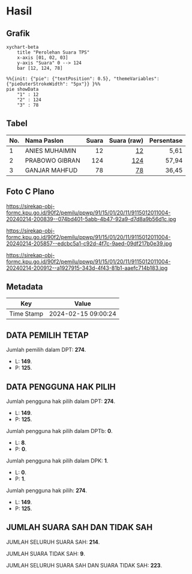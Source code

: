 # Hasil

## Grafik

```mermaid
xychart-beta
    title "Perolehan Suara TPS"
    x-axis [01, 02, 03]
    y-axis "Suara" 0 --> 124
    bar [12, 124, 78]
```

```mermaid
%%{init: {"pie": {"textPosition": 0.5}, "themeVariables": {"pieOuterStrokeWidth": "5px"}} }%%
pie showData
    "1" : 12
    "2" : 124
    "3" : 78
```

## Tabel

| No. | Nama Paslon    | Suara | Suara (raw) | Persentase |
|:--- |:-------------- | -----:| -----------:| ----------:|
| 1   | ANIES MUHAIMIN | 12    | [12][p-1]   | 5,61       |
| 2   | PRABOWO GIBRAN | 124   | [124][p-2]  | 57,94      |
| 3   | GANJAR MAHFUD  | 78    | [78][p-3]   | 36,45      |


[p-1]: https://github.com/gigit-pemilu/pemilu-2024-91-papua/blob/main/pilpres/hitung-suara/sub/91-papua/sub/15-waropen/sub/01-waropen-bawah/sub/2011-nonomi/sub/004-tps/sub/paslon-1.txt
[p-2]: https://github.com/gigit-pemilu/pemilu-2024-91-papua/blob/main/pilpres/hitung-suara/sub/91-papua/sub/15-waropen/sub/01-waropen-bawah/sub/2011-nonomi/sub/004-tps/sub/paslon-2.txt
[p-3]: https://github.com/gigit-pemilu/pemilu-2024-91-papua/blob/main/pilpres/hitung-suara/sub/91-papua/sub/15-waropen/sub/01-waropen-bawah/sub/2011-nonomi/sub/004-tps/sub/paslon-3.txt

## Foto C Plano

https://sirekap-obj-formc.kpu.go.id/90f2/pemilu/ppwp/91/15/01/20/11/9115012011004-20240214-200839--074bd401-5abb-4b47-92a9-d7d8a9b56d1c.jpg

https://sirekap-obj-formc.kpu.go.id/90f2/pemilu/ppwp/91/15/01/20/11/9115012011004-20240214-205857--edcbc5a1-c92d-4f7c-9aed-09df217b0e39.jpg

https://sirekap-obj-formc.kpu.go.id/90f2/pemilu/ppwp/91/15/01/20/11/9115012011004-20240214-200912--a1927915-343d-4f43-81b1-aaefc714b183.jpg


## Metadata

| Key        | Value               |
| ---------- | ------------------- |
| Time Stamp | 2024-02-15 09:00:24 |


## DATA PEMILIH TETAP

Jumlah pemilih dalam DPT: **274**.
 * L: **149**.
 * P: **125**.

## DATA PENGGUNA HAK PILIH

Jumlah pengguna hak pilih dalam DPT: **274**.
 * L: **149**.
 * P: **125**.

Jumlah pengguna hak pilih dalam DPTb: **0**.
 * L: **8**.
 * P: **0**.

Jumlah pengguna hak pilih dalam DPK: **1**.
 * L: **0**.
 * P: **1**.

Jumlah pengguna hak pilih: **274**.
 * L: **149**.
 * P: **125**.

## JUMLAH SUARA SAH DAN TIDAK SAH

JUMLAH SELURUH SUARA SAH: **214**.

JUMLAH SUARA TIDAK SAH: **9**.

JUMLAH SELURUH SUARA SAH DAN SUARA TIDAK SAH: **223**.


